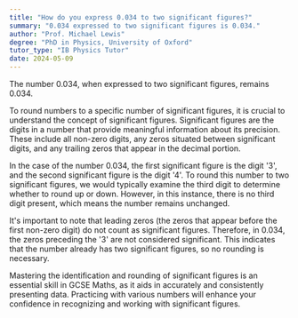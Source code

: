 ```yaml
---
title: "How do you express 0.034 to two significant figures?"
summary: "0.034 expressed to two significant figures is 0.034."
author: "Prof. Michael Lewis"
degree: "PhD in Physics, University of Oxford"
tutor_type: "IB Physics Tutor"
date: 2024-05-09
---
```


The number $0.034$, when expressed to two significant figures, remains $0.034$.

To round numbers to a specific number of significant figures, it is crucial to understand the concept of significant figures. Significant figures are the digits in a number that provide meaningful information about its precision. These include all non-zero digits, any zeros situated between significant digits, and any trailing zeros that appear in the decimal portion.

In the case of the number $0.034$, the first significant figure is the digit '3', and the second significant figure is the digit '4'. To round this number to two significant figures, we would typically examine the third digit to determine whether to round up or down. However, in this instance, there is no third digit present, which means the number remains unchanged.

It's important to note that leading zeros (the zeros that appear before the first non-zero digit) do not count as significant figures. Therefore, in $0.034$, the zeros preceding the '3' are not considered significant. This indicates that the number already has two significant figures, so no rounding is necessary.

Mastering the identification and rounding of significant figures is an essential skill in GCSE Maths, as it aids in accurately and consistently presenting data. Practicing with various numbers will enhance your confidence in recognizing and working with significant figures.
    